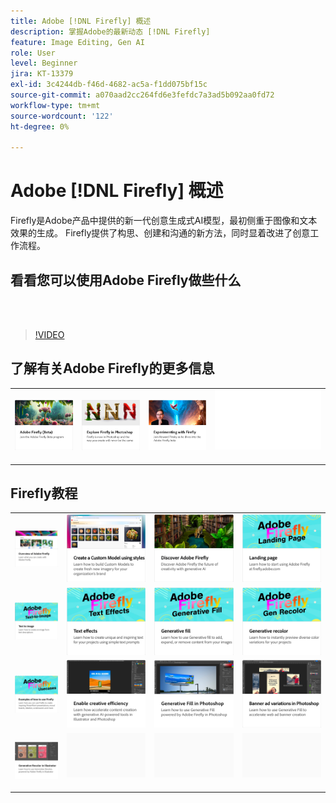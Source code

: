 ```yaml
---
title: Adobe [!DNL Firefly] 概述
description: 掌握Adobe的最新动态 [!DNL Firefly]
feature: Image Editing, Gen AI
role: User
level: Beginner
jira: KT-13379
exl-id: 3c4244db-f46d-4682-ac5a-f1dd075bf15c
source-git-commit: a070aad2cc264fd6e3fefdc7a3ad5b092aa0fd72
workflow-type: tm+mt
source-wordcount: '122'
ht-degree: 0%

---
```


# Adobe [!DNL Firefly] 概述

Firefly是Adobe产品中提供的新一代创意生成式AI模型，最初侧重于图像和文本效果的生成。 Firefly提供了构思、创建和沟通的新方法，同时显着改进了创意工作流程。

## 看看您可以使用Adobe Firefly做些什么

<br> 

>[!VIDEO](https://video.tv.adobe.com/v/3416970t1?quality=12&learn=on&hidetitle=true)

## 了解有关Adobe Firefly的更多信息

<table style="table-layout:fixed">
<tr>
   <td>
      <a href="https://firefly.adobe.com/" target="_blank">
         <img alt="Adobe Firefly(Beta)" src="assets/firefly-beta.png" />
      </a>
  </td>
  <td>
      <a href="https://www.adobe.com/sensei/generative-ai/firefly.html" target="_blank">
         <img alt="在Photoshop中探索Firefly" src="assets/firefly-photoshop.png" />
      </a>
  </td>
  <td>
      <a href="webinar-experimenting.md">
         <img alt="尝试Adobe Firefly" src="assets/webinar-experimenting.png" />
      </a>
  </td>
  <td>
    <img alt="间隔物" src="../assets/Whitespacer.png" />
    <div>
    <br>
  </td>
</tr>
</table>

## Firefly教程

<table style="table-layout:fixed">
<tr>
   <td>
      <a href="overview-of-firefly.md">
         <img alt="Adobe Firefly概述" src="assets/firefly-overview.png" />
      </a>
   </td>
   <td>
      <a href="custom-model-style.md">
         <img alt="使用样式创建自定义模型" src="assets/custom-model-styles.png" />
      </a>
   </td>
  <td>
      <a href="discover.md">
         <img alt="发现Adobe Firefly" src="assets/discover.png" />
      </a>
   </td>
   <td>
      <a href="landing-page.md">
         <img alt="登陆页面" src="assets/landing-page.png" />
      </a>
   </td>
</tr>
<tr>
   <td>
      <a href="text-to-image.md">
         <img alt="文字生成图片" src="assets/text-to-image.png" />
      </a>
   </td>
   <td>
      <a href="text-effects.md">
         <img alt="文本效果" src="assets/text-effects.png" />
      </a>
   </td>
   <td>
      <a href="gen-fill.md">
         <img alt="生成式填充" src="assets/generative-fill.png" />
      </a>
   </td>
   <td>
      <a href="gen-recolor.md">
         <img alt="生成式重新着色" src="assets/generative-recolor.png" />
      </a>
   </td>
</tr>
<tr>
  <td>
      <a href="examples.md">
         <img alt="如何使用Firefly的示例" src="assets/examples.png" />
      </a>
   </td>
   <td>
      <a href="enable-creative-efficiency.md">
         <img alt="提高创意效率" src="assets/enable-creative-efficiency.png" />
      </a>
   </td>
   <td>
      <a href="generative-fill.md">
         <img alt="Photoshop中的生成式填充" src="assets/generative-fill-ps.png" />
      </a>
   </td>
  <td>
      <a href="web-banner-ad.md">
         <img alt="Photoshop中的横幅广告变体" src="assets/banner-ad-variations.png" />
      </a>
  </td>
</tr>
<tr>
   <td>
      <a href="generative-recolor.md">
            <img alt="Illustrator中的生成式重新着色" src="assets/firefly-recolor.png" />
      </a>
   </td>
   <td>
      <img alt="间隔物" src="../assets/Gray_thumbnail.png" />
      <div>
      <br>
   </td>
   <td>
      <img alt="间隔物" src="../assets/Gray_thumbnail.png" />
      <div>
      <br>
   </td>
   <td>
      <img alt="间隔物" src="../assets/Gray_thumbnail.png" />
      <div>
      <br>
   </td>
</table>
